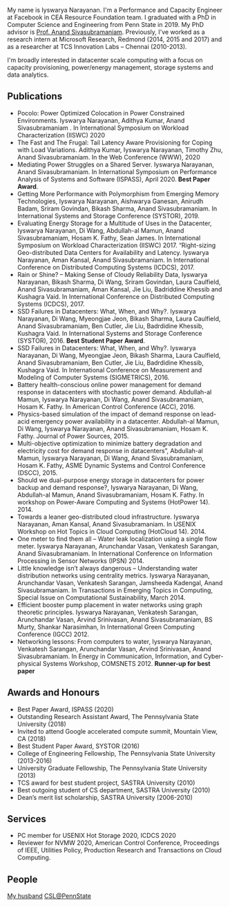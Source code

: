 My name is Iyswarya Narayanan. I'm a Performance and Capacity Engineer at Facebook in CEA Resource Foundation team. I graduated with a PhD in Computer Science and Engineering from Penn State in 2019. My PhD advisor is [Prof. Anand Sivasubramaniam](http://www.cse.psu.edu/~axs53/). Previously, I've worked as a research intern at Microsoft Research, Redmond (2014, 2015 and 2017) and as a researcher at TCS Innovation Labs – Chennai (2010-2013). 

I'm broadly interested in datacenter scale computing with a focus on capacity provisioning, power/energy management, storage systems and data analytics. 
 
## Publications
- Pocolo: Power Optimized Colocation in Power Constrained Environments. Iyswarya Narayanan, Adithya Kumar, Anand Sivasubramaniam . In International Symposium on Workload Characterization (IISWC) 2020
- The Fast and The Frugal: Tail Latency Aware Provisioning for Coping with Load Variations. Adithya Kumar, Iyswarya Narayanan, Timothy Zhu, Anand Sivasubramaniam. In the Web Conference (WWW), 2020
- Mediating Power Struggles on a Shared Server. Iyswarya Narayanan, Anand Sivasubramaniam. In International Symposium on Performance Analysis of Systems and Software (ISPASS), April 2020. **Best Paper Award**.
- Getting More Performance with Polymorphism from Emerging Memory Technologies, Iyswarya Narayanan, Aishwarya Ganesan, Anirudh Badam, Sriram Govindan, Bikash Sharma, Anand Sivasubramaniam. In International Systems and Storage Conference (SYSTOR), 2019.
- Evaluating Energy Storage for a Multitude of Uses in the Datacenter, Iyswarya Narayanan, Di Wang, Abdullah-al Mamun, Anand Sivasubramaniam, Hosam K. Fathy, Sean James. In International Symposium on Workload Characterization (IISWC) 2017. 
“Right-sizing Geo-distributed Data Centers for Availability and Latency. Iyswarya Narayanan, Aman Kansal, Anand Sivasubramaniam. In International Conference on Distributed Computing Systems (ICDCS), 2017.  
- Rain or Shine? – Making Sense of Cloudy Reliability Data, Iyswarya Narayanan, Bikash Sharma, Di Wang, Sriram Govindan, Laura Caulfield, Anand Sivasubramaniam, Aman Kansal, Jie Liu, Badriddine Khessib and Kushagra Vaid. In International Conference on Distributed Computing Systems (ICDCS), 2017.  
- SSD Failures in Datacenters: What, When, and Why?. Iyswarya Narayanan, Di Wang, Myeongjae Jeon, Bikash Sharma, Laura Caulfield, Anand Sivasubramaniam, Ben Cutler, Jie Liu, Badrdidine Khessib, Kushagra Vaid. In International Systems and Storage Conference (SYSTOR), 2016.  **Best Student Paper Award**.
- SSD Failures in Datacenters: What, When, and Why?. Iyswarya Narayanan, Di Wang, Myeongjae Jeon, Bikash Sharma, Laura Caulfield, Anand Sivasubramaniam, Ben Cutler, Jie Liu, Badrdidine Khessib, Kushagra Vaid. In International Conference on Measurement and Modeling of Computer Systems (SIGMETRICS), 2016. 
- Battery health-conscious online power management for demand response in datacenters with stochastic power demand. Abdullah-al Mamun, Iyswarya Narayanan, Di Wang, Anand Sivasubramaniam, Hosam K. Fathy. In American Control Conference (ACC), 2016. 
- Physics-based simulation of the impact of demand response on lead-acid emergency power availability in a datacenter.  Abdullah-al Mamun, Di Wang, Iyswarya Narayanan, Anand Sivasubramaniam, Hosam K. Fathy. Journal of Power Sources, 2015. 
- Multi-objective optimization to minimize battery degradation and electricity cost for demand response in datacenters”,  Abdullah-al Mamun, Iyswarya Narayanan, Di Wang, Anand Sivasubramaniam, Hosam K. Fathy, ASME Dynamic Systems and Control Conference (DSCC), 2015.
- Should we dual-purpose energy storage in datacenters for power backup and demand response?, Iyswarya Narayanan, Di Wang, Abdullah-al Mamun, Anand Sivasubramaniam, Hosam K. Fathy. In workshop on Power-Aware Computing and Systems (HotPower 14). 2014. 
- Towards a leaner geo-distributed cloud infrastructure. Iyswarya Narayanan, Aman Kansal, Anand Sivasubramaniam. In USENIX Workshop on Hot Topics in Cloud Computing (HotCloud 14). 2014. 
- One meter to find them all – Water leak localization using a single flow meter. Iyswarya Narayanan, Arunchandar Vasan, Venkatesh Sarangan, Anand Sivasubramaniam. In International Conference on Information Processing in Sensor Networks (IPSN) 2014.
- Little knowledge isn’t always dangerous – Understanding water distribution networks using centrality metrics. Iyswarya Narayanan, Arunchandar Vasan, Venkatesh Sarangan, Jamsheeda Kadengal, Anand Sivasubramaniam. In Transactions in Emerging Topics in Computing, Special Issue on Computational Sustainability, March 2014. 
- Efficient booster pump placement in water networks using graph theoretic principles. Iyswarya Narayanan, Venkatesh Sarangan, Arunchandar Vasan, Arvind Srinivasan, Anand Sivasubramaniam, BS Murty, Shankar Narasimhan, In International Green Computing Conference (IGCC) 2012. 
- Networking lessons: From computers to water, Iyswarya Narayanan, Venkatesh Sarangan, Arunchandar Vasan, Arvind Srinivasan, Anand Sivasubramaniam. In Energy in Communication, Information, and Cyber-physical Systems Workshop, COMSNETS 2012. **Runner-up for best paper**


## Awards and Honours
- Best Paper Award, ISPASS (2020)
- Outstanding Research Assistant Award, The Pennsylvania State University (2018)
- Invited to attend Google accelerated compute summit, Mountain View, CA  (2018)
- Best Student Paper Award, SYSTOR  (2016)
- College of Engineering Fellowship, The Pennsylvania State University  (2013-2016)
- University Graduate Fellowship, The Pennsylvania State University (2013)
- TCS award for best student project, SASTRA University (2010)
- Best outgoing student of CS department, SASTRA University (2010)
- Dean’s merit list scholarship, SASTRA University (2006-2010)

## Services
- PC member for USENIX Hot Storage 2020, ICDCS 2020
- Reviewer for NVMW 2020, American Control Conference, Proceedings of IEEE, Utilities Policy, Production Research and Transactions on Cloud Computing.

## People

[My husband](http://www.cse.psu.edu/~pur128/)
[CSL@PennState](https://csl.cse.psu.edu/)
